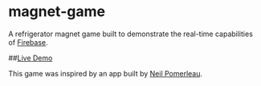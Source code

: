 magnet-game
===========

A refrigerator magnet game built to demonstrate the real-time capabilities of [Firebase](https://www.firebase.com).

##[Live Demo](http://magnets.firebae.com)

This game was inspired by an app built by [Neil Pomerleau](http://www.neilpomerleau.com/).
